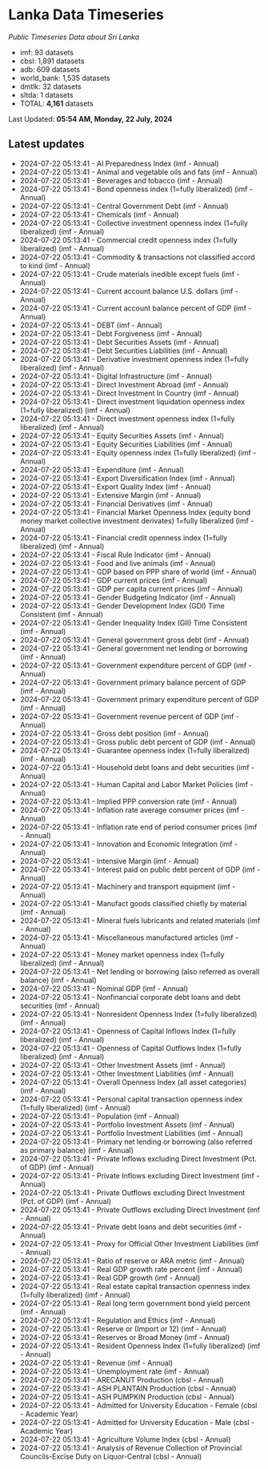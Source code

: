 # Lanka Data Timeseries
*Public Timeseries Data about Sri Lanka*

* imf: 93 datasets
* cbsl: 1,891 datasets
* adb: 609 datasets
* world_bank: 1,535 datasets
* dmtlk: 32 datasets
* sltda: 1 datasets
* TOTAL: **4,161** datasets

Last Updated: **05:54 AM, Monday, 22 July, 2024**

## Latest updates

* 2024-07-22 05:13:41 - AI Preparedness Index (imf - Annual)
* 2024-07-22 05:13:41 - Animal and vegetable oils and fats (imf - Annual)
* 2024-07-22 05:13:41 - Beverages and tobacco (imf - Annual)
* 2024-07-22 05:13:41 - Bond openness index (1=fully liberalized) (imf - Annual)
* 2024-07-22 05:13:41 - Central Government Debt (imf - Annual)
* 2024-07-22 05:13:41 - Chemicals (imf - Annual)
* 2024-07-22 05:13:41 - Collective investment openness index (1=fully liberalized) (imf - Annual)
* 2024-07-22 05:13:41 - Commercial credit openness index (1=fully liberalized) (imf - Annual)
* 2024-07-22 05:13:41 - Commodity & transactions not classified accord to kind (imf - Annual)
* 2024-07-22 05:13:41 - Crude materials inedible except fuels (imf - Annual)
* 2024-07-22 05:13:41 - Current account balance U.S. dollars (imf - Annual)
* 2024-07-22 05:13:41 - Current account balance percent of GDP (imf - Annual)
* 2024-07-22 05:13:41 - DEBT (imf - Annual)
* 2024-07-22 05:13:41 - Debt Forgiveness (imf - Annual)
* 2024-07-22 05:13:41 - Debt Securities Assets (imf - Annual)
* 2024-07-22 05:13:41 - Debt Securities Liabilities (imf - Annual)
* 2024-07-22 05:13:41 - Derivative investment openness index (1=fully liberalized) (imf - Annual)
* 2024-07-22 05:13:41 - Digital Infrastructure (imf - Annual)
* 2024-07-22 05:13:41 - Direct Investment Abroad (imf - Annual)
* 2024-07-22 05:13:41 - Direct Investment In Country (imf - Annual)
* 2024-07-22 05:13:41 - Direct investment liquidation openness index (1=fully liberalized) (imf - Annual)
* 2024-07-22 05:13:41 - Direct investment openness index (1=fully liberalized) (imf - Annual)
* 2024-07-22 05:13:41 - Equity Securities Assets (imf - Annual)
* 2024-07-22 05:13:41 - Equity Securities Liabilities (imf - Annual)
* 2024-07-22 05:13:41 - Equity openness index (1=fully liberalized) (imf - Annual)
* 2024-07-22 05:13:41 - Expenditure (imf - Annual)
* 2024-07-22 05:13:41 - Export Diversification Index (imf - Annual)
* 2024-07-22 05:13:41 - Export Quality Index (imf - Annual)
* 2024-07-22 05:13:41 - Extensive Margin (imf - Annual)
* 2024-07-22 05:13:41 - Financial Derivatives (imf - Annual)
* 2024-07-22 05:13:41 - Financial Market Openness Index (equity bond money market collective investment derivates) 1=fully liberalized (imf - Annual)
* 2024-07-22 05:13:41 - Financial credit openness index (1=fully liberalized) (imf - Annual)
* 2024-07-22 05:13:41 - Fiscal Rule Indicator (imf - Annual)
* 2024-07-22 05:13:41 - Food and live animals (imf - Annual)
* 2024-07-22 05:13:41 - GDP based on PPP share of world (imf - Annual)
* 2024-07-22 05:13:41 - GDP current prices (imf - Annual)
* 2024-07-22 05:13:41 - GDP per capita current prices (imf - Annual)
* 2024-07-22 05:13:41 - Gender Budgeting Indicator (imf - Annual)
* 2024-07-22 05:13:41 - Gender Development Index (GDI) Time Consistent (imf - Annual)
* 2024-07-22 05:13:41 - Gender Inequality Index (GII) Time Consistent (imf - Annual)
* 2024-07-22 05:13:41 - General government gross debt (imf - Annual)
* 2024-07-22 05:13:41 - General government net lending or borrowing (imf - Annual)
* 2024-07-22 05:13:41 - Government expenditure percent of GDP (imf - Annual)
* 2024-07-22 05:13:41 - Government primary balance percent of GDP (imf - Annual)
* 2024-07-22 05:13:41 - Government primary expenditure percent of GDP (imf - Annual)
* 2024-07-22 05:13:41 - Government revenue percent of GDP (imf - Annual)
* 2024-07-22 05:13:41 - Gross debt position (imf - Annual)
* 2024-07-22 05:13:41 - Gross public debt percent of GDP (imf - Annual)
* 2024-07-22 05:13:41 - Guarantee openness index (1=fully liberalized) (imf - Annual)
* 2024-07-22 05:13:41 - Household debt loans and debt securities (imf - Annual)
* 2024-07-22 05:13:41 - Human Capital and Labor Market Policies (imf - Annual)
* 2024-07-22 05:13:41 - Implied PPP conversion rate (imf - Annual)
* 2024-07-22 05:13:41 - Inflation rate average consumer prices (imf - Annual)
* 2024-07-22 05:13:41 - Inflation rate end of period consumer prices (imf - Annual)
* 2024-07-22 05:13:41 - Innovation and Economic Integration (imf - Annual)
* 2024-07-22 05:13:41 - Intensive Margin (imf - Annual)
* 2024-07-22 05:13:41 - Interest paid on public debt percent of GDP (imf - Annual)
* 2024-07-22 05:13:41 - Machinery and transport equipment (imf - Annual)
* 2024-07-22 05:13:41 - Manufact goods classified chiefly by material (imf - Annual)
* 2024-07-22 05:13:41 - Mineral fuels lubricants and related materials (imf - Annual)
* 2024-07-22 05:13:41 - Miscellaneous manufactured articles (imf - Annual)
* 2024-07-22 05:13:41 - Money market openness index (1=fully liberalized) (imf - Annual)
* 2024-07-22 05:13:41 - Net lending or borrowing (also referred as overall balance) (imf - Annual)
* 2024-07-22 05:13:41 - Nominal GDP (imf - Annual)
* 2024-07-22 05:13:41 - Nonfinancial corporate debt loans and debt securities (imf - Annual)
* 2024-07-22 05:13:41 - Nonresident Openness Index (1=fully liberalized) (imf - Annual)
* 2024-07-22 05:13:41 - Openness of Capital Inflows Index (1=fully liberalized) (imf - Annual)
* 2024-07-22 05:13:41 - Openness of Capital Outflows Index (1=fully liberalized) (imf - Annual)
* 2024-07-22 05:13:41 - Other Investment Assets (imf - Annual)
* 2024-07-22 05:13:41 - Other Investment Liabilities (imf - Annual)
* 2024-07-22 05:13:41 - Overall Openness Index (all asset categories) (imf - Annual)
* 2024-07-22 05:13:41 - Personal capital transaction openness index (1=fully liberalized) (imf - Annual)
* 2024-07-22 05:13:41 - Population (imf - Annual)
* 2024-07-22 05:13:41 - Portfolio Investment Assets (imf - Annual)
* 2024-07-22 05:13:41 - Portfolio Investment Liabilities (imf - Annual)
* 2024-07-22 05:13:41 - Primary net lending or borrowing (also referred as primary balance) (imf - Annual)
* 2024-07-22 05:13:41 - Private Inflows excluding Direct Investment (Pct. of GDP) (imf - Annual)
* 2024-07-22 05:13:41 - Private Inflows excluding Direct Investment (imf - Annual)
* 2024-07-22 05:13:41 - Private Outflows excluding Direct Investment (Pct. of GDP) (imf - Annual)
* 2024-07-22 05:13:41 - Private Outflows excluding Direct Investment (imf - Annual)
* 2024-07-22 05:13:41 - Private debt loans and debt securities (imf - Annual)
* 2024-07-22 05:13:41 - Proxy for Official Other Investment Liabilities (imf - Annual)
* 2024-07-22 05:13:41 - Ratio of reserve or ARA metric (imf - Annual)
* 2024-07-22 05:13:41 - Real GDP growth rate percent (imf - Annual)
* 2024-07-22 05:13:41 - Real GDP growth (imf - Annual)
* 2024-07-22 05:13:41 - Real estate capital transaction openness index (1=fully liberalized) (imf - Annual)
* 2024-07-22 05:13:41 - Real long term government bond yield percent (imf - Annual)
* 2024-07-22 05:13:41 - Regulation and Ethics (imf - Annual)
* 2024-07-22 05:13:41 - Reserve or (Import or 12) (imf - Annual)
* 2024-07-22 05:13:41 - Reserves or Broad Money (imf - Annual)
* 2024-07-22 05:13:41 - Resident Openness Index (1=fully liberalized) (imf - Annual)
* 2024-07-22 05:13:41 - Revenue (imf - Annual)
* 2024-07-22 05:13:41 - Unemployment rate (imf - Annual)
* 2024-07-22 05:13:41 - ARECANUT Production (cbsl - Annual)
* 2024-07-22 05:13:41 - ASH PLANTAIN Production (cbsl - Annual)
* 2024-07-22 05:13:41 - ASH PUMPKIN Production (cbsl - Annual)
* 2024-07-22 05:13:41 - Admitted for University Education - Female (cbsl - Academic Year)
* 2024-07-22 05:13:41 - Admitted for University Education - Male (cbsl - Academic Year)
* 2024-07-22 05:13:41 - Agriculture Volume Index (cbsl - Annual)
* 2024-07-22 05:13:41 - Analysis of Revenue Collection of Provincial Councils-Excise Duty on Liquor-Central (cbsl - Annual)